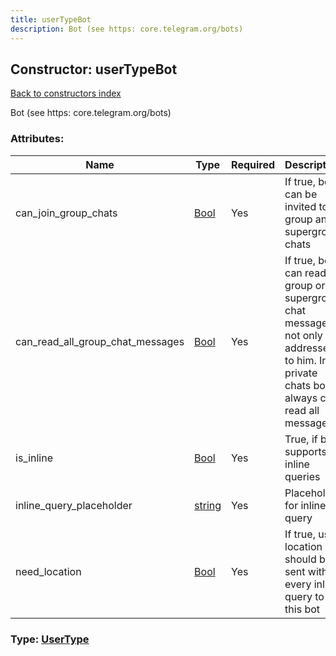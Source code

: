 ```yaml
---
title: userTypeBot
description: Bot (see https: core.telegram.org/bots)
---
```

## Constructor: userTypeBot  
[Back to constructors index](index.md)



Bot (see https: core.telegram.org/bots)

### Attributes:

| Name     |    Type       | Required | Description |
|----------|---------------|----------|-------------|
|can\_join\_group\_chats|[Bool](../types/Bool.md) | Yes|If true, bot can be invited to group and supergroup chats|
|can\_read\_all\_group\_chat\_messages|[Bool](../types/Bool.md) | Yes|If true, bot can read all group or supergroup chat messages, not only addressed to him. In private chats bot always can read all messages|
|is\_inline|[Bool](../types/Bool.md) | Yes|True, if bot supports inline queries|
|inline\_query\_placeholder|[string](../types/string.md) | Yes|Placeholder for inline query|
|need\_location|[Bool](../types/Bool.md) | Yes|If true, user location should be sent with every inline query to this bot|



### Type: [UserType](../types/UserType.md)


